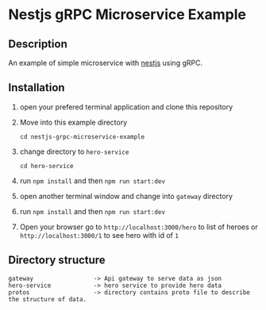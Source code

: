 # Nestjs gRPC Microservice Example

## Description
An example of simple microservice with [nestjs](https://docs.nestjs.com/) using gRPC.

## Installation

1. open your prefered terminal application and clone this repository
2. Move into this example directory

    ```cd nestjs-grpc-microservice-example```

3. change directory to `hero-service`

    ```cd hero-service```

4. run `npm install` and then `npm run start:dev`

5. open another terminal window and change into `gateway` directory
6. run `npm install` and then `npm run start:dev`
7. Open your browser go to `http://localhost:3000/hero` to list of heroes or `http://localhost:3000/1` to see hero with id of `1`

## Directory structure

    gateway                 -> Api gateway to serve data as json
    hero-service            -> hero service to provide hero data
    protos                  -> directory contains proto file to describe the structure of data.
